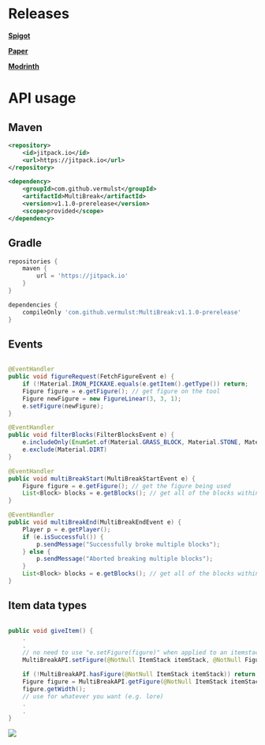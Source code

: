 
# Releases
[**Spigot**](https://www.spigotmc.org/resources/multibreak-1-18-1-20.113810/)

[**Paper**](https://hangar.papermc.io/vermulst/MultiBreak)

[**Modrinth**](https://modrinth.com/plugin/multibreak)

# API usage

## Maven
```xml
<repository>
	<id>jitpack.io</id>
	<url>https://jitpack.io</url>
</repository>
```
```xml
<dependency>
	<groupId>com.github.vermulst</groupId>
	<artifactId>MultiBreak</artifactId>
	<version>v1.1.0-prerelease</version>
	<scope>provided</scope>
</dependency>
```


## Gradle
```groovy
repositories {
	maven {
		url = 'https://jitpack.io'
	}
}
```
```groovy
dependencies {
	compileOnly 'com.github.vermulst:MultiBreak:v1.1.0-prerelease'
}
```

## Events
```java

@EventHandler
public void figureRequest(FetchFigureEvent e) {
	if (!Material.IRON_PICKAXE.equals(e.getItem().getType()) return;
	Figure figure = e.getFigure(); // get figure on the tool
	Figure newFigure = new FigureLinear(3, 3, 1);
	e.setFigure(newFigure);
}

@EventHandler
public void filterBlocks(FilterBlocksEvent e) {
	e.includeOnly(EnumSet.of(Material.GRASS_BLOCK, Material.STONE, Material.DIRT));
	e.exclude(Material.DIRT)
}

@EventHandler
public void multiBreakStart(MultiBreakStartEvent e) {
	Figure figure = e.getFigure(); // get the figure being used
	List<Block> blocks = e.getBlocks(); // get all of the blocks within the elipsoid
}

@EventHandler
public void multiBreakEnd(MultiBreakEndEvent e) {
	Player p = e.getPlayer();
	if (e.isSuccessful()) {
		p.sendMessage("Successfully broke multiple blocks");
	} else {
		p.sendMessage("Aborted breaking multiple blocks");
	}
	List<Block> blocks = e.getBlocks(); // get all of the blocks within the multibreak
}
```

## Item data types

```java

public void giveItem() {
	.
	.
	// no need to use "e.setFigure(figure)" when applied to an itemstack
	MultiBreakAPI.setFigure(@NotNull ItemStack itemStack, @NotNull Figure figure)

	if (!MultiBreakAPI.hasFigure(@NotNull ItemStack itemStack)) return;
	Figure figure = MultiBreakAPI.getFigure(@NotNull ItemStack itemStack)
	figure.getWidth();
	// use for whatever you want (e.g. lore)
	.
	.
}
```

[![](https://jitpack.io/v/vermulst/MultiBreak.svg)](https://jitpack.io/#vermulst/MultiBreak)
